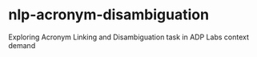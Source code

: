 # nlp-acronym-disambiguation
Exploring Acronym Linking and Disambiguation task in ADP Labs context demand
